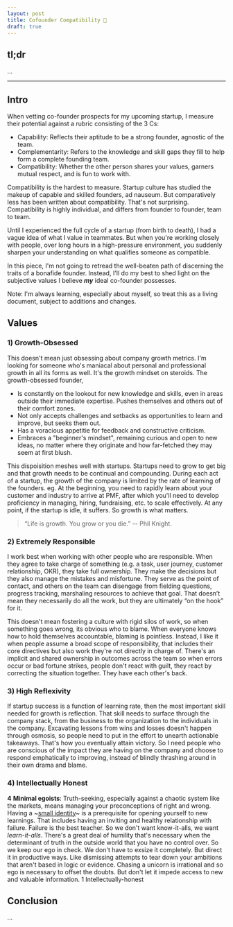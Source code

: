 ```yaml
---
layout: post
title: Cofounder Compatibility 🤝
draft: true
---
```


## tl;dr

...

***

## Intro

When vetting co-founder prospects for my upcoming startup, I measure their potential against a rubric consisting of the 3 Cs:

* Capability: Reflects their aptitude to be a strong founder, agnostic of the team.
* Complementarity: Refers to the knowledge and skill gaps they fill to help form a complete founding team.
* Compatibility: Whether the other person shares your values, garners mutual respect, and is fun to work with. 

Compatibility is the hardest to measure. Startup culture has studied the makeup of capable and skilled founders, ad nauseum. But comparatively less has been written about compatibility. That's not surprising. Compatibility is highly individual, and differs from founder to founder, team to team.

Until I experienced the full cycle of a startup (from birth to death), I had a vague idea of what I value in teammates. But when you're working closely with people, over long hours in a high-pressure environment, you suddenly sharpen your understanding on what qualifies someone as compatible.

In this piece, I'm not going to retread the well-beaten path of discerning the traits of a bonafide founder. Instead, I'll do my best to shed light on the subjective values I believe ***my*** ideal co-founder possesses.

Note: I'm always learning, especially about myself, so treat this as a living document, subject to additions and changes.

## Values

### 1) Growth-Obsessed

This doesn't mean just obsessing about company growth metrics. I'm looking for someone who's maniacal about personal and professional growth in all its forms as well. It's the growth mindset on steroids. The growth-obsessed founder,

* Is constantly on the lookout for new knowledge and skills, even in areas outside their immediate expertise. Pushes themselves and others out of their comfort zones.
* Not only accepts challenges and setbacks as opportunities to learn and improve, but seeks them out.
* Has a voracious appetitie for feedback and constructive criticism.
* Embraces a "beginner's mindset", remaining curious and open to new ideas, no matter where they originate and how far-fetched they may seem at first blush.

This dispoisition meshes well with startups. Startups need to grow to get big and that growth needs to be continual and compounding. During each act of a startup, the growth of the company is limited by the rate of learning of the founders. eg. At the beginning, you need to rapidly learn about your customer and industry to arrive at PMF, after which you'll need to develop proficiency in managing, hiring, fundraising, etc. to scale effectively. At any point, if the startup is idle, it suffers. So growth is what matters.

> “Life is growth. You grow or you die.” -- Phil Knight.

### 2) Extremely Responsible

I work best when working with other people who are responsible. When they agree to take charge of something (e.g. a task, user journey, customer relationship, OKR), they take full ownership. They make the decisions but they also manage the mistakes and misfortune. They serve as the point of contact, and others on the team can disengage from fielding questions, progress tracking, marshaling resources to achieve that goal. That doesn’t mean they necessarily do all the work, but they are ultimately “on the hook” for it. 

This doesn't mean fostering a culture with rigid silos of work, so when something goes wrong, its obvious who to blame. When everyone knows how to hold themselves accountable, blaming is pointless. Instead, I like it when people assume a broad scope of responsibility, that includes their core directives but also work they're not directly in charge of. There's an implicit and shared ownership in outcomes across the team so when errors occur or bad fortune strikes, people don't react with guilt, they react by correcting the situation together. They have each other's back.

### 3) High Reflexivity

If startup success is a function of learning rate, then the most important skill needed for growth is reflection. That skill needs to surface through the company stack, from the business to the organization to the individuals in the company. Excavating lessons from wins and losses doesn't happen through osmosis, so people need to put in the effort to unearth actionable takeaways. That's how you eventually attain victory. So I need people who are conscious of the impact they are having on the company and choose to respond emphatically to improving, instead of blindly thrashing around in their own drama and blame.

### 4) Intellectually Honest

**4** **Minimal egoists**: Truth-seeking, especially against a chaotic system like the markets, means managing your preconceptions of right and wrong. Having a ~[small identity](http://www.paulgraham.com/identity.html)~ is a prerequisite for opening yourself to new learnings. That includes having an inviting and healthy relationship with failure. Failure is the best teacher. So we don't want know-it-alls, we want *learn-it-alls*. There's a great deal of humility that's necessary when the determinant of truth in the outside world that you have no control over. So we keep our ego in check. We don't have to exsize it completely. But direct it in productive ways. Like dismissing attempts to tear down your ambitions that aren't based in logic or evidence. Chasing a unicorn is irrational and so ego is necessary to offset the doubts. But don't let it impede access to new and valuable information.
	1 Intellectually-honest

## Conclusion

...